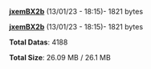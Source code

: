 [**jxemBX2b**](/data/jxemBX2b.txt) (13/01/23 - 18:15)- 1821 bytes

[**jxemBX2b**](/data/jxemBX2b.txt) (13/01/23 - 18:15)- 1821 bytes

**Total Datas**: 4188

**Total Size**: 26.09 MB / 26.1 MB
